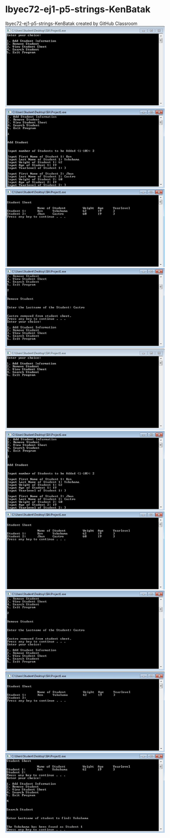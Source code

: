 # lbyec72-ej1-p5-strings-KenBatak
lbyec72-ej1-p5-strings-KenBatak created by GitHub Classroom
![](01.jpg)
![](02.JPG)
![](03.JPG)
![](04.JPG)
![](101.JPG)
![](102.JPG)
![](103.JPG)
![](104.JPG)
![](105.JPG)
![](106.JPG)
